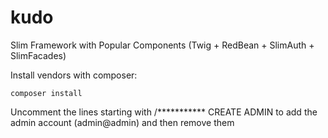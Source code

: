 kudo
====

Slim Framework with Popular Components (Twig + RedBean + SlimAuth + SlimFacades)

Install vendors with composer:

~~~
composer install
~~~

Uncomment the lines starting with /*********** CREATE ADMIN to add the admin account (admin@admin) and then remove them